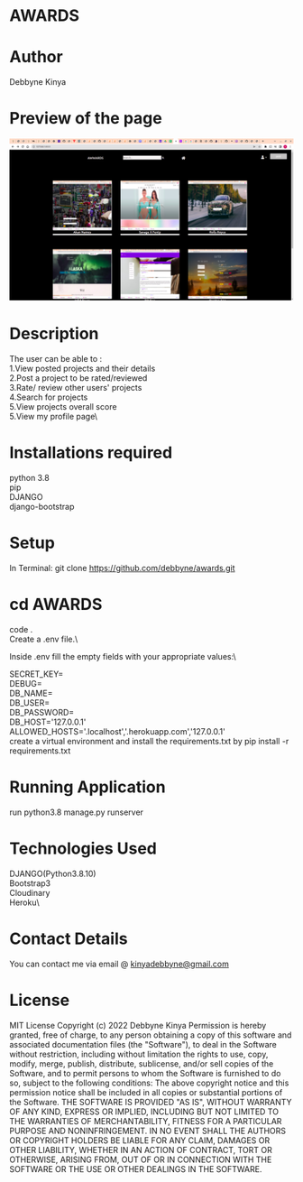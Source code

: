 # AWARDS

# Author
Debbyne Kinya

# Preview of the page
![Landing page photo](https://github.com/debbyne/awards/blob/master/media/images/Screenshot%20from%202022-04-12%2014-19-45.png)
# Description
The user can be able to :\
1.View posted projects and their details\
2.Post a project to be rated/reviewed\
3.Rate/ review other users' projects\
4.Search for projects \
5.View projects overall score\
5.View my profile page\

# Installations required
python 3.8\
pip\
DJANGO\
django-bootstrap

# Setup
In Terminal:
git clone  https://github.com/debbyne/awards.git

  # cd AWARDS
 code .\
Create a .env file.\

Inside .env  fill the empty fields with your appropriate values:\

SECRET_KEY=\
DEBUG=\
DB_NAME=\
DB_USER=\
DB_PASSWORD=\
DB_HOST='127.0.0.1'\
ALLOWED_HOSTS='.localhost','.herokuapp.com','127.0.0.1'\
create a virtual environment and install the requirements.txt by pip install -r requirements.txt
# Running Application

run python3.8 manage.py runserver
# Technologies Used
DJANGO(Python3.8.10)\
Bootstrap3\
Cloudinary\
Heroku\

# Contact Details
You can contact me via email @ kinyadebbyne@gmail.com

# License
MIT License Copyright (c) 2022 Debbyne Kinya Permission is hereby granted, free of charge, to any person obtaining a copy of this software and associated documentation files (the "Software"), to deal in the Software without restriction, including without limitation the rights to use, copy, modify, merge, publish, distribute, sublicense, and/or sell copies of the Software, and to permit persons to whom the Software is furnished to do so, subject to the following conditions: The above copyright notice and this permission notice shall be included in all copies or substantial portions of the Software. THE SOFTWARE IS PROVIDED "AS IS", WITHOUT WARRANTY OF ANY KIND, EXPRESS OR IMPLIED, INCLUDING BUT NOT LIMITED TO THE WARRANTIES OF MERCHANTABILITY, FITNESS FOR A PARTICULAR PURPOSE AND NONINFRINGEMENT. IN NO EVENT SHALL THE AUTHORS OR COPYRIGHT HOLDERS BE LIABLE FOR ANY CLAIM, DAMAGES OR OTHER LIABILITY, WHETHER IN AN ACTION OF CONTRACT, TORT OR OTHERWISE, ARISING FROM, OUT OF OR IN CONNECTION WITH THE SOFTWARE OR THE USE OR OTHER DEALINGS IN THE SOFTWARE.